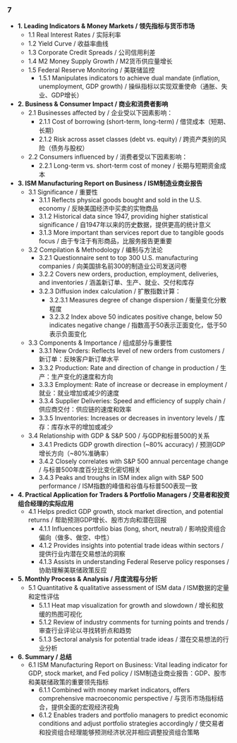 ### 7
- **1. Leading Indicators & Money Markets / 领先指标与货币市场**
    - 1.1 Real Interest Rates / 实际利率
    - 1.2 Yield Curve / 收益率曲线
    - 1.3 Corporate Credit Spreads / 公司信用利差
    - 1.4 M2 Money Supply Growth / M2货币供应量增长
    - 1.5 Federal Reserve Monitoring / 美联储监控
        - 1.5.1 Manipulates indicators to achieve dual mandate (inflation, unemployment, GDP growth) / 操纵指标以实现双重使命（通胀、失业、GDP增长）
- **2. Business & Consumer Impact / 商业和消费者影响**
    - 2.1 Businesses affected by / 企业受以下因素影响：
        - 2.1.1 Cost of borrowing (short-term, long-term) / 借贷成本（短期、长期）
        - 2.1.2 Risk across asset classes (debt vs. equity) / 跨资产类别的风险（债务与股权）
    - 2.2 Consumers influenced by / 消费者受以下因素影响：
        - 2.2.1 Long-term vs. short-term cost of money / 长期与短期资金成本
- **3. ISM Manufacturing Report on Business / ISM制造业商业报告**
    - 3.1 Significance / 重要性
        - 3.1.1 Reflects physical goods bought and sold in the U.S. economy / 反映美国经济中买卖的实物商品
        - 3.1.2 Historical data since 1947, providing higher statistical significance / 自1947年以来的历史数据，提供更高的统计意义
        - 3.1.3 More important than services report due to tangible goods focus / 由于专注于有形商品，比服务报告更重要
    - 3.2 Compilation & Methodology / 编制与方法论
        - 3.2.1 Questionnaire sent to top 300 U.S. manufacturing companies / 向美国排名前300的制造业公司发送问卷
        - 3.2.2 Covers new orders, production, employment, deliveries, and inventories / 涵盖新订单、生产、就业、交付和库存
        - 3.2.3 Diffusion index calculation / 扩散指数计算：
            - 3.2.3.1 Measures degree of change dispersion / 衡量变化分散程度
            - 3.2.3.2 Index above 50 indicates positive change, below 50 indicates negative change / 指数高于50表示正面变化，低于50表示负面变化
    - 3.3 Components & Importance / 组成部分与重要性
        - 3.3.1 New Orders: Reflects level of new orders from customers / 新订单：反映客户新订单水平
        - 3.3.2 Production: Rate and direction of change in production / 生产：生产变化的速度和方向
        - 3.3.3 Employment: Rate of increase or decrease in employment / 就业：就业增加或减少的速度
        - 3.3.4 Supplier Deliveries: Speed and efficiency of supply chain / 供应商交付：供应链的速度和效率
        - 3.3.5 Inventories: Increases or decreases in inventory levels / 库存：库存水平的增加或减少
    - 3.4 Relationship with GDP & S&P 500 / 与GDP和标普500的关系
        - 3.4.1 Predicts GDP growth direction (~80% accuracy) / 预测GDP增长方向（~80%准确率）
        - 3.4.2 Closely correlates with S&P 500 annual percentage change / 与标普500年度百分比变化密切相关
        - 3.4.3 Peaks and troughs in ISM index align with S&P 500 performance / ISM指数的峰值和谷值与标普500表现一致
- **4. Practical Application for Traders & Portfolio Managers / 交易者和投资组合经理的实际应用**
    - 4.1 Helps predict GDP growth, stock market direction, and potential returns / 帮助预测GDP增长、股市方向和潜在回报
        - 4.1.1 Influences portfolio bias (long, short, neutral) / 影响投资组合偏向（做多、做空、中性）
        - 4.1.2 Provides insights into potential trade ideas within sectors / 提供行业内潜在交易想法的洞察
        - 4.1.3 Assists in understanding Federal Reserve policy responses / 协助理解美联储政策反应
- **5. Monthly Process & Analysis / 月度流程与分析**
    - 5.1 Quantitative & qualitative assessment of ISM data / ISM数据的定量和定性评估
        - 5.1.1 Heat map visualization for growth and slowdown / 增长和放缓的热图可视化
        - 5.1.2 Review of industry comments for turning points and trends / 审查行业评论以寻找转折点和趋势
        - 5.1.3 Sectoral analysis for potential trade ideas / 潜在交易想法的行业分析
- **6. Summary / 总结**
    - 6.1 ISM Manufacturing Report on Business: Vital leading indicator for GDP, stock market, and Fed policy / ISM制造业商业报告：GDP、股市和美联储政策的重要领先指标
        - 6.1.1 Combined with money market indicators, offers comprehensive macroeconomic perspective / 与货币市场指标结合，提供全面的宏观经济视角
        - 6.1.2 Enables traders and portfolio managers to predict economic conditions and adjust portfolio strategies accordingly / 使交易者和投资组合经理能够预测经济状况并相应调整投资组合策略
